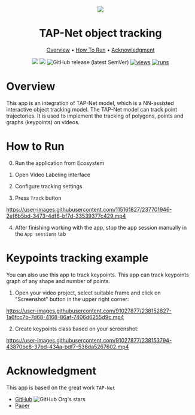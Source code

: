 <div align="center" markdown>
<img src="https://github.com/supervisely-ecosystem/serve-tapnet/assets/115161827/967a413a-afb9-4051-afe7-ff740bea1bf5" />
  
# TAP-Net object tracking

<p align="center">
  <a href="#Overview">Overview</a> •
  <a href="#How-To-Run">How To Run</a> •
  <a href="#Acknowledgment">Acknowledgment</a>
</p>

[![](https://img.shields.io/badge/supervisely-ecosystem-brightgreen)](https://ecosystem.supervise.ly/apps/supervisely-ecosystem/serve-tapnet/tapnet/supervisely/serve)
[![](https://img.shields.io/badge/slack-chat-green.svg?logo=slack)](https://supervise.ly/slack)
![GitHub release (latest SemVer)](https://img.shields.io/github/v/release/supervisely-ecosystem/serve-tapnet)
[![views](https://app.supervise.ly/img/badges/views/supervisely-ecosystem/pips/supervisely/serve-tapnet/tapnet/supervisely/serve)](https://supervise.ly)
[![runs](https://app.supervise.ly/img/badges/runs/supervisely-ecosystem/pips/supervisely/serve-tapnet/tapnet/supervisely/serve)](https://supervise.ly)


</div>

# Overview

This app is an integration of TAP-Net model, which is a NN-assisted interactive object tracking model. The TAP-Net model can track point trajectories. It is used to implement the tracking of polygons, points and graphs (keypoints) on videos.

# How to Run

0. Run the application from Ecosystem

1. Open Video Labeling interface

2. Configure tracking settings

3. Press `Track` button

https://user-images.githubusercontent.com/115161827/237701946-2ef6b5bd-3473-4df6-bf7d-33539377c429.mp4

4. After finishing working with the app, stop the app session manually in the `App sessions` tab

# Keypoints tracking example

You can also use this app to track keypoints. This app can track keypoints graph of any shape and number of points.

1. Open your video project, select suitable frame and click on "Screenshot" button in the upper right corner:

https://user-images.githubusercontent.com/91027877/238152827-1a6fcc7b-7d68-4168-86af-7406d6255d9c.mp4


2. Create keypoints class based on your screenshot:

https://user-images.githubusercontent.com/91027877/238153794-43870be8-37bd-434a-bdf7-536da5267602.mp4






# Acknowledgment

This app is based on the great work `TAP-Net` 
- [GitHub](https://github.com/deepmind/tapnet) ![GitHub Org's stars](https://img.shields.io/github/stars/deepmind/tapnet?style=social) 
- [Paper](https://arxiv.org/abs/2211.03726) 





